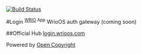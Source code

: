 [![Build Status](https://travis-ci.org/webRunes/Login-WRIO-App.svg?branch=master)](https://travis-ci.org/webRunes/Login-WRIO-App)

#Login <sup>[WRIO](https://wrioos.com) App</sup>
WrioOS auth gateway
(coming soon)

##Official Hub
[login.wrioos.com](https://login.wrioos.com)

Powered by [Open Copyright](https://opencopyright.wrioos.com)
